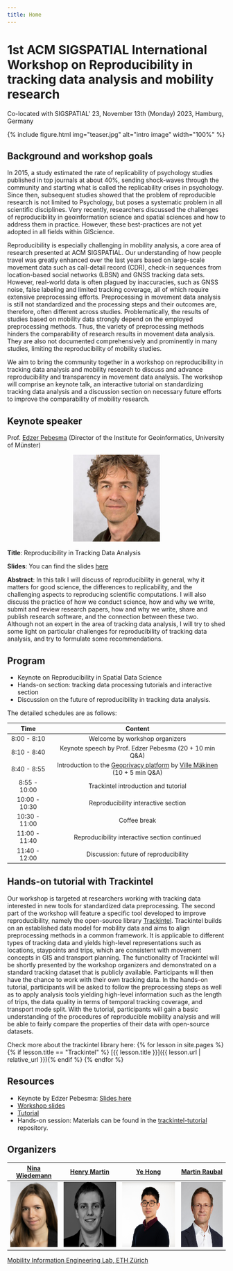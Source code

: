 ```yaml
---
title: Home
---
```


# 1st ACM SIGSPATIAL International Workshop on Reproducibility in tracking data analysis and mobility research

Co-located with SIGSPATIAL' 23, November 13th (Monday) 2023, Hamburg, Germany

{% include figure.html img="teaser.jpg" alt="intro image" width="100%" %}

## Background and workshop goals

In 2015, a study estimated the rate of replicability of psychology studies published in top journals at about 40%, sending shock-waves through the community and starting what is called the replicability crises in psychology. Since then, subsequent studies showed that the problem of reproducible research is not limited to Psychology, but poses a systematic problem in all scientific disciplines. Very recently, researchers discussed the challenges of reproducibility in geoinformation science and spatial sciences and how to address them in practice. However, these best-practices are not yet adopted in all fields within GIScience.

Reproducibility is especially challenging in mobility analysis, a core area of research presented at ACM SIGSPATIAL. Our understanding of how people travel was greatly enhanced over the last years based on large-scale movement data such as call-detail record (CDR), check-in sequences from location-based social networks (LBSN) and GNSS tracking data sets. However, real-world data is often plagued by inaccuracies, such as GNSS noise, false labeling and limited tracking coverage, all of which require extensive preprocessing efforts. 
Preprocessing in movement data analysis is still not standardized and the processing steps and their outcomes are, therefore, often different across studies. Problematically, the results of studies based on mobility data strongly depend on the employed preprocessing methods. Thus, the variety of preprocessing methods hinders the comparability of research results in movement data analysis. They are also not documented comprehensively and prominently in many studies, limiting the reproducibility of mobility studies.

We aim to bring the community together in a workshop on reproducibility in tracking data analysis and mobility research to discuss and advance reproducibility and transparency in movement data analysis. The workshop will comprise an keynote talk, an interactive tutorial on standardizing tracking data analysis and a discussion section on necessary future efforts to improve the comparability of mobility research.



## Keynote speaker

Prof. [Edzer Pebesma](https://www.uni-muenster.de/Geoinformatics/en/institute/staff/index.php/119/edzer_pebesma) (Director of the Institute for Geoinformatics, University of Münster)

<div style="text-align:center"><img src="images/Pebesma.jpg" alt="Edzer Pebesma" height="200"/></div>

**Title**: Reproducibility in Tracking Data Analysis

**Slides**: You can find the slides [here](https://docs.google.com/presentation/d/1M2SB1ibV0Jzt9FZFmdrEp_xWIZdZLC2X89xJdWaTSZs/edit?usp=sharing)

**Abstract**: In this talk I will discuss of reproducibility in general, why it matters for good science, the differences to replicability, and the challenging aspects to reproducing scientific computations.  I will also discuss the practice of how we conduct science, how and why we write, submit and review research papers, how and why we write, share and publish research software, and the connection between these two. Although not an expert in the area of tracking data analysis, I will try to shed some light on particular challenges for reproducibility of tracking data analysis, and try to formulate some recommendations.


## Program

* Keynote on Reproducibility in Spatial Data Science
* Hands-on section: tracking data processing tutorials and interactive section
* Discussion on the future of reproducibility in tracking data analysis.

The detailed schedules are as follows:

| Time | Content |  
| :---------------:| :---------------: |
| 8:00 - 8:10  | Welcome by workshop organizers |
| 8:10 - 8:40  | Keynote speech by Prof. Edzer Pebesma (20 + 10 min Q&A) |
| 8:40 - 8:55  | Introduction to the [Geoprivacy platform](https://geoprivacy.fi/#/) by [Ville Mäkinen](https://www.maanmittauslaitos.fi/en/research/contact-information/staff/ville-makinen) (10 + 5 min Q&A)|
| 8:55 - 10:00  | Trackintel introduction and tutorial  |
| 10:00 - 10:30  | Reproducibility interactive section  |
| 10:30 - 11:00  | Coffee break |
| 11:00 - 11:40  | Reproducibility interactive section continued |
| 11:40 - 12:00  | Discussion: future of reproducibility |

## Hands-on tutorial with Trackintel

Our workshop is targeted at researchers working with tracking data interested in new tools for standardized data preprocessing. The second part of the workshop will feature a specific tool developed to improve reproducibility, namely the open-source library [Trackintel](https://github.com/mie-lab/trackintel). Trackintel builds on an established data model for mobility data and aims to align preprocessing methods in a common framework. It is applicable to different types of tracking data and yields high-level representations such as locations, staypoints and trips, which are consistent with movement concepts in GIS and transport planning. The functionality of Trackintel will be shortly presented by the workshop organizers and demonstrated on a standard tracking dataset that is publicly available. Participants will then have the chance to work with their own tracking data. In the hands-on tutorial, participants will be asked to follow the preprocessing steps as well as to apply analysis tools yielding high-level information such as the length of trips, the data quality in terms of temporal tracking coverage, and transport mode split. With the tutorial, participants will gain a basic understanding of the procedures of reproducible mobility analysis and will be able to fairly compare the properties of their data with open-source datasets. 

<div class="toc" markdown="1">
Check more about the trackintel library here:
{% for lesson in site.pages %}
{% if lesson.title == "Trackintel" %} [{{ lesson.title }}]({{ lesson.url | relative_url }}){% endif %}
{% endfor %}
</div>

## Resources

* Keynote by Edzer Pebesma: [Slides here](https://docs.google.com/presentation/d/1M2SB1ibV0Jzt9FZFmdrEp_xWIZdZLC2X89xJdWaTSZs/edit?usp=sharing)
* [Workshop slides](https://github.com/mie-lab/trackintel-tutorial/blob/main/sigspatial23/workshop_slides.pdf)
* [Tutorial](https://github.com/mie-lab/trackintel-tutorial/blob/main/sigspatial23/Introduction_to_trackintel.ipynb)
* Hands-on session: Materials can be found in the [trackintel-tutorial](https://github.com/mie-lab/trackintel-tutorial/blob/main/sigspatial23) repository.


## Organizers


| [Nina Wiedemann](https://baug.ethz.ch/en/department/people/staff/personen-detail.MjUzNzEy.TGlzdC82NzksLTU1NTc1NDEwMQ==.html) | [Henry Martin](https://n.ethz.ch/~martinhe/) | [Ye Hong](https://hongyeehh.github.io/) | [Martin Raubal](https://www.raubal.ethz.ch/) |
| :---------------:| :---------------: | :---------------: | :---------------: |
| <img src="images/ninawiedemann.jpeg" alt="Nina Wiedemann" height="150"/>  | <img src="images/henrymartin.jpeg" alt="Henry Martin" height="150"/>  | <img src="images/yehong.jpg" alt="Ye Hong" height="150"/>  | <img src="images/martinraubal.jpeg" alt="Martin Raubal" height="150"/>  |


[Mobility Information Engineering Lab, ETH Zürich](http://mie-lab.ethz.ch/)

<!-- Hosted by [University of Idaho Library](http://www.lib.uidaho.edu/), {{ site.pub_year }}. -->


<!-- > images and content: cc-by-sa <a href="https://github.com/{{ site.github_username }}">{{ site.author }}</a> {{ site.pub_year}} (get [source code]({{ site.repo }})).
> Last build date: {{ site.time | date: "%Y-%m-%d" }}.
>
> <a href="http://creativecommons.org/licenses/by-sa/4.0/" rel="license"><img style="border-width: 0;" src="https://i.creativecommons.org/l/by-sa/4.0/88x31.png" alt="Creative Commons License" /></a> -->
